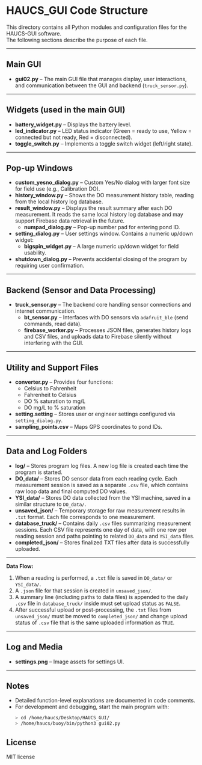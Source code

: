 # HAUCS_GUI Code Structure

This directory contains all Python modules and configuration files for the HAUCS-GUI software.  
The following sections describe the purpose of each file.

---

## Main GUI
- **gui02.py** – The main GUI file that manages display, user interactions, and communication between the GUI and backend (`truck_sensor.py`).

---

## Widgets (used in the main GUI)
- **battery_widget.py** – Displays the battery level.
- **led_indicator.py** – LED status indicator (Green = ready to use, Yellow = connected but not ready, Red = disconnected).
- **toggle_switch.py** – Implements a toggle switch widget (left/right state).

---

## Pop-up Windows
- **custom_yesno_dialog.py** – Custom Yes/No dialog with larger font size for field use (e.g., Calibration DO).
- **history_window.py** – Shows the DO measurement history table, reading from the local history log database.
- **result_window.py** – Displays the result summary after each DO measurement. It reads the same local history log database and may support Firebase data retrieval in the future.
  - **numpad_dialog.py** – Pop-up number pad for entering pond ID.
- **setting_dialog.py** – User settings window. Contains a numeric up/down widget:
  - **bigspin_widget.py** – A large numeric up/down widget for field usability.
- **shutdown_dialog.py** – Prevents accidental closing of the program by requiring user confirmation.

---

## Backend (Sensor and Data Processing)
- **truck_sensor.py** – The backend core handling sensor connections and internet communication.
  - **bt_sensor.py** – Interfaces with DO sensors via `adafruit_ble` (send commands, read data).
  - **firebase_worker.py** – Processes JSON files, generates history logs and CSV files, and uploads data to Firebase silently without interfering with the GUI.

---

## Utility and Support Files
- **converter.py** – Provides four functions:
  - Celsius to Fahrenheit
  - Fahrenheit to Celsius
  - DO % saturation to mg/L
  - DO mg/L to % saturation
- **setting.setting** – Stores user or engineer settings configured via `setting_dialog.py`.
- **sampling_points.csv** – Maps GPS coordinates to pond IDs.

---

## Data and Log Folders

- **log/** – Stores program log files. A new log file is created each time the program is started.
- **DO_data/** – Stores DO sensor data from each reading cycle. Each measurement session is saved as a separate `.csv` file, which contains raw loop data and final computed DO values.
- **YSI_data/** – Stores DO data collected from the YSI machine, saved in a similar structure to `DO_data/`.
- **unsaved_json/** – Temporary storage for raw measurement results in `.txt` format. Each file corresponds to one measurement.
- **database_truck/** – Contains daily `.csv` files summarizing measurement sessions. Each CSV file represents one day of data, with one row per reading session and paths pointing to related `DO_data` and `YSI_data` files.
- **completed_json/** – Stores finalized TXT files after data is successfully uploaded.

---

**Data Flow:**
1. When a reading is performed, a `.txt` file is saved in `DO_data/` or `YSI_data/`.
2. A `.json` file for that session is created in `unsaved_json/`.
3. A summary line (including paths to data files) is appended to the daily `.csv` file in `database_truck/` inside must set upload status as `FALSE`.
4. After successful upload or post-processing, the `.txt` files from `unsaved_json/` must be moved to `completed_json/` and change upload status of `.csv` file that is the same uploaded information as `TRUE`.

---

## Log and Media
- **settings.png** – Image assets for settings UI.

---

## Notes
- Detailed function-level explanations are documented in code comments.
- For development and debugging, start the main program with:
  ```bash
  > cd /home/haucs/Desktop/HAUCS_GUI/
  > /home/haucs/buoy/bin/python3 gui02.py
  ```

## License
MIT license